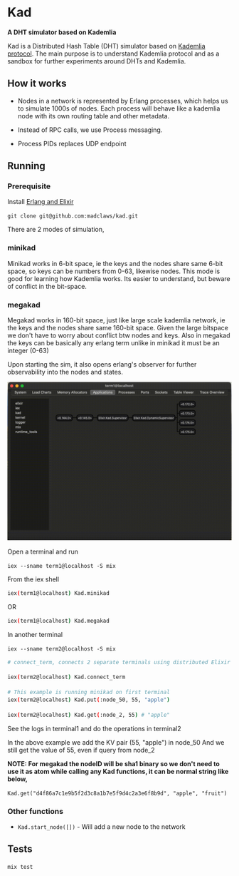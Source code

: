 # Kad

**A DHT simulator based on Kademlia**

Kad is a Distributed Hash Table (DHT) simulator based on [Kademlia protocol](https://en.wikipedia.org/wiki/Kademlia#:~:text=Kademlia%20is%20a%20distributed%20hash,of%20information%20through%20node%20lookups.). The main purpose is to understand Kademlia protocol and as a sandbox for further experiments around DHTs and Kademlia.

## How it works

- Nodes in a network is represented by Erlang processes, which helps us to simulate 1000s of nodes. Each process will behave like a kademlia node with its own routing table and other metadata.

- Instead of RPC calls, we use Process messaging.

- Process PIDs replaces UDP endpoint

## Running

### Prerequisite

Install [Erlang and Elixir](https://thinkingelixir.com/install-elixir-using-asdf/)

`git clone git@github.com:madclaws/kad.git`

There are 2 modes of simulation, 

### minikad

Minikad works in 6-bit space, ie the keys and the nodes share same 6-bit space, so keys can be 
numbers from 0-63, likewise nodes. This mode is good for learning how Kademlia works. Its easier to understand, but beware of conflict in the bit-space.

### megakad

Megakad works in 160-bit space, just like large scale kademlia network, ie the keys and the nodes share same 160-bit space. Given the large bitspace we don't have to worry about conflict btw nodes and keys. Also in megakad the keys can be basically any erlang term unlike in minikad it must be an integer (0-63)

Upon starting the sim, it also opens erlang's observer for further observability into the nodes and states.

![observer](assets/observer.gif "observer")

Open a terminal and run

`iex --sname term1@localhost -S mix`

From the iex shell

```sh
iex(term1@localhost) Kad.minikad
```

OR 

```sh
iex(term1@localhost) Kad.megakad
```

In another terminal

`iex --sname term2@localhost -S mix`

```sh
# connect_term, connects 2 separate terminals using distributed Elixir

iex(term2@localhost) Kad.connect_term

# This example is running minikad on first terminal
iex(term2@localhost) Kad.put(:node_50, 55, "apple")

iex(term2@localhost) Kad.get(:node_2, 55) # "apple"
```

See the logs in terminal1 and do the operations in terminal2

In the above example we add the KV pair (55, "apple") in node_50
And we still get the value of 55, even if query from node_2

**NOTE: For megakad the nodeID will be sha1 binary so we don't need to use it as atom while calling any Kad functions, it can be normal string like below,**

`Kad.get("d4f86a7c1e9b5f2d3c8a1b7e5f9d4c2a3e6f8b9d", "apple", "fruit")`

### Other functions

- `Kad.start_node([])` - Will add a new node to the network 

## Tests

`mix test`
